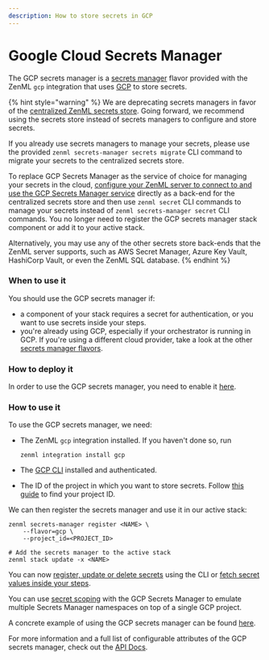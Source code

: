```yaml
---
description: How to store secrets in GCP
---
```


# Google Cloud Secrets Manager

The GCP secrets manager is a [secrets manager](secrets-managers.md) flavor provided with the ZenML `gcp` integration that uses [GCP](https://cloud.google.com/secret-manager) to store secrets.

{% hint style="warning" %}
We are deprecating secrets managers in favor of the [centralized ZenML secrets store](../../../../old\_book/starter-guide/production-fundamentals/secrets-management.md#centralized-secrets-store). Going forward, we recommend using the secrets store instead of secrets managers to configure and store secrets.

If you already use secrets managers to manage your secrets, please use the provided `zenml secrets-manager secrets migrate` CLI command to migrate your secrets to the centralized secrets store.

To replace GCP Secrets Manager as the service of choice for managing your secrets in the cloud, [configure your ZenML server to connect to and use the GCP Secrets Manager service](../../getting-started/deploying-zenml/deploying-zenml.md) directly as a back-end for the centralized secrets store and then use `zenml secret` CLI commands to manage your secrets instead of `zenml secrets-manager secret` CLI commands. You no longer need to register the GCP secrets manager stack component or add it to your active stack.

Alternatively, you may use any of the other secrets store back-ends that the ZenML server supports, such as AWS Secret Manager, Azure Key Vault, HashiCorp Vault, or even the ZenML SQL database.
{% endhint %}

### When to use it

You should use the GCP secrets manager if:

* a component of your stack requires a secret for authentication, or you want to use secrets inside your steps.
* you're already using GCP, especially if your orchestrator is running in GCP. If you're using a different cloud provider, take a look at the other [secrets manager flavors](secrets-managers.md#secrets-manager-flavors).

### How to deploy it

In order to use the GCP secrets manager, you need to enable it [here](https://console.cloud.google.com/marketplace/product/google/secretmanager.googleapis.com).

### How to use it

To use the GCP secrets manager, we need:

*   The ZenML `gcp` integration installed. If you haven't done so, run

    ```shell
    zenml integration install gcp
    ```
* The [GCP CLI](https://cloud.google.com/sdk/docs/install) installed and authenticated.
* The ID of the project in which you want to store secrets. Follow [this guide](https://support.google.com/googleapi/answer/7014113?hl=en) to find your project ID.

We can then register the secrets manager and use it in our active stack:

```shell
zenml secrets-manager register <NAME> \
    --flavor=gcp \
    --project_id=<PROJECT_ID>

# Add the secrets manager to the active stack
zenml stack update -x <NAME>
```

You can now [register, update or delete secrets](secrets-managers.md#in-the-cli) using the CLI or [fetch secret values inside your steps](secrets-managers.md#in-a-zenml-step).

You can use [secret scoping](secrets-managers.md#secret-scopes) with the GCP Secrets Manager to emulate multiple Secrets Manager namespaces on top of a single GCP project.

A concrete example of using the GCP secrets manager can be found [here](https://github.com/zenml-io/zenml/tree/main/examples/cloud\_secrets\_manager).

For more information and a full list of configurable attributes of the GCP secrets manager, check out the [API Docs](https://apidocs.zenml.io/latest/integration\_code\_docs/integrations-gcp/#zenml.integrations.gcp.secrets\_manager.gcp\_secrets\_manager.GCPSecretsManager).
